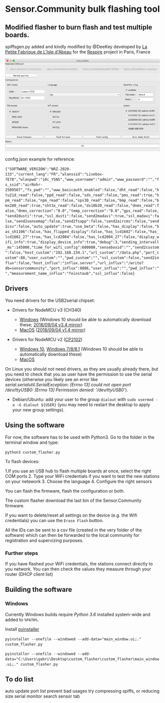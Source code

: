 # Sensor.Community bulk flashing tool


## Modified flasher to burn flash and test multiple boards.

spiffsgen.py added and kindly modified by @DeeKey
developed by [La Petite Fabrique de L'Isle d'Abeau](https://fr-fr.facebook.com/idapfab/) for the [Respire](https://www.respire-asso.org/) project in Paris, France

![Interface](images/bulk.png)

config.json example for reference:

`{"SOFTWARE_VERSION":"NRZ-2020-133","current_lang":"FR","wlanssid":"Livebox-7E78","wlanpwd":"i0c_YSNS","www_username":"admin","www_password":"","fs_ssid":"airRohr-2509507","fs_pwd":"","www_basicauth_enabled":false,"dht_read":false,"htu21d_read":false,"ppd_read":false,"sds_read":false,"pms_read":true,"hpm_read":false,"npm_read":false,"sps30_read":false,"bmp_read":false,"bmx280_read":true,"sht3x_read":false,"ds18b20_read":false,"dnms_read":false,"dnms_correction":"0.0","temp_correction":"0.0","gps_read":false,"send2dusti":true,"ssl_dusti":false,"send2madavi":true,"ssl_madavi":false,"send2sensemap":false,"send2fsapp":false,"send2aircms":false,"send2csv":false,"auto_update":true,"use_beta":false,"has_display":false,"has_sh1106":false,"has_flipped_display":false,"has_lcd1602":false,"has_lcd1602_27":true,"has_lcd2004":false,"has_lcd2004_27":false,"display_wifi_info":true,"display_device_info":true,"debug":3,"sending_intervall_ms":145000,"time_for_wifi_config":600000,"senseboxid":"","send2custom":false,"host_custom":"192.168.234.1","url_custom":"/data.php","port_custom":80,"user_custom":"","pwd_custom":"","ssl_custom":false,"send2influx":false,"host_influx":"influx.server","url_influx":"/write?db=sensorcommunity","port_influx":8086,"user_influx":"","pwd_influx":"","measurement_name_influx":"feinstaub","ssl_influx":false}`

## Drivers

You need drivers for the USB2serial chipset:

* Drivers for NodeMCU v3 (CH340)

    * [Windows](http://www.wch.cn/downloads/file/5.html) (Windows 10 should be able to automatically download these; [2018/09/04 v3.4 mirror](https://d.inf.re/luftdaten/CH341SER.ZIP))
    * [MacOS](http://www.wch.cn/downloads/file/178.html) ([2018/09/04 v1.4 mirror](https://d.inf.re/luftdaten/CH341SER_MAC.ZIP))

* Drivers for NodeMCU v2 ([CP2102](https://www.silabs.com/products/development-tools/software/usb-to-uart-bridge-vcp-drivers))

    * [Windows 10](https://www.silabs.com/documents/public/software/CP210x_Universal_Windows_Driver.zip), [Windows 7/8/8.1](https://www.silabs.com/documents/public/software/CP210x_Windows_Drivers.zip) (Windows 10 should be able to automatically download these)
    * [MacOS](https://www.silabs.com/documents/public/software/Mac_OSX_VCP_Driver.zip)

On Linux you should not need drivers, as they are usually already there, but you need to check that you as user have the permission to use the serial devices (otherwise you likely see an error like *serial.serialutil.SerialException: [Errno 13] could not open port /dev/ttyUSB0: [Errno 13] Permission denied: '/dev/ttyUSB0'*). 

* Debian/Ubuntu: add your user to the group `dialout` with `sudo usermod -a -G dialout ${USER}` (you may need to restart the desktop to apply your new group settings).

## Using the software

For now, the software has to be used with Python3. 
Go to the folder in the terminal window and type:

`python3 custom_flasher.py`

To flash devices:

1.If you use an USB hub to flash multiple boards at once, select the right COM ports
2. Type your WiFi credentials if you want to test the new stations on your netework
3. Choose the language
4. Configure the right sensors

You can flash the firmware, flash the configuration or both.

The custom flasher download the last bin of the Sensor.Community firmware.

If you want to delete/reset all settings on the device (e.g. the Wifi credentials) you can use the `Erase Flash` button.

All the IDs can be sent to a csv file (created in the very folder of the software) which can then be forwarded to the local community for registration and supervizing purposes.

### Further steps

If you have flashed your WiFi credentials, the stations connect directly to you network. You can then check the values they measure through your router (DHCP client list)


## Building the software

### Windows

Currently Windows builds require *Python 3.6* installed system-wide and added to `%PATH%`.

Install [pyinstaller](https://www.pyinstaller.org/)

`pyinstaller --onefile --windowed --add-data="main_window.ui;." custom_flasher.py`

`pyinstaller --onefile --windowed --add-data="C:\Users\gabri\Desktop\custom_flasher\custom_flasher\main_window.ui;." custom_flasher.py`


## To do list

auto update port list
prevent bad usages
try compressing spiffs, or reducing size
serial monitor
search sensor tab